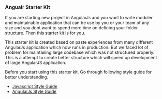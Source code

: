 ### Angualr Starter Kit

If you are starting new project in AngularJs and you want to write moduler and maintainable application that can be use by
you or your team of any size and you dont want to spend more time on defining your folder structure. Then this starter kit
is for you.

This starter kit is created based on paste experiences from many different AngularJs application which now runs in production.
But we faced lot of problem for maintaning large codebase which was not structured properly. This is a attempt to create better
structure which will speed up development of large AngularJS application.

Before you start using this starter kit, Go through following style guide for better understanding.
* [Javascript Style Guide](https://github.com/airbnb/javascript)
* [AngularJs Style Guide](https://github.com/johnpapa/angular-styleguide)
